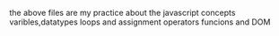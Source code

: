 the above files are my practice about the javascript concepts
varibles,datatypes loops and assignment operators funcions and DOM
